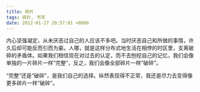 ```yaml
---
title: 碎片
tags: 碎片, 书写
date: 2012-01-27 20:57:01 +0800
---
```



内心坚强凝定，从未厌恶过自己的人应该不多吧。当时厌恶自己和所做的事情，许久后却可能反而引而为豪。人哪，就是这样分布式地生活在相悖的时区里，支离破碎的矛盾体。如果我们相信现在对过去的认定，而不去刨挖自己的记忆，我们会像单独的一片碎片一样“完整”，反之，我们会像全部碎片一样“破碎”。

“完整”还是“破碎”，是我们自己的选择。纵然表现得不正常，我还是尽力去变得像更多碎片一样“破碎”。

